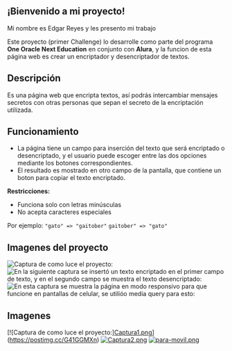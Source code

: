## ¡Bienvenido a mi proyecto!
Mi nombre es Edgar Reyes y les presento mi trabajo

Este proyecto (primer Challenge) lo desarrolle como parte del programa **One Oracle Next Education** en conjunto con **Alura**, y la funcion de esta página web es crear un encriptador y desencriptador de textos.

## Descripción
Es una página web que encripta textos, así podrás intercambiar mensajes secretos con otras personas que sepan el secreto de la encriptación utilizada.

## Funcionamiento
- La página tiene un campo para inserción del texto que será encriptado o desencriptado, y el usuario puede escoger entre las dos opciones mediante los botones correspondientes.
- El resultado es mostrado en otro campo de la pantalla, que contiene un boton para copiar el texto encriptado.

**Restricciones:**
- Funciona solo con letras minúsculas
- No acepta caracteres especiales

Por ejemplo:
`"gato" => "gaitober"`
`gaitober" => "gato"`

## Imagenes del proyecto
![Captura de como luce el proyecto:](https://postimg.cc/G41GGMXn)
![En la siguiente captura se insertó un texto encriptado en el primer campo de texto, y en el segundo campo se muestra el texto desencriptado:](https://postimg.cc/Xp59ZMcg)
![En esta captura se muestra la página en modo responsivo para que funcione en pantallas de celular, se utilióo media query para esto:](https://postimg.cc/BtXT0Pjk)

## Imagenes
[![Captura de como luce el proyecto:][Captura1.png](https://i.postimg.cc/0yzngFmj/Captura1.png)](https://postimg.cc/G41GGMXn)
[![Captura2.png](https://i.postimg.cc/dtH6xwhg/Captura2.png)](https://postimg.cc/Xp59ZMcg)
[![para-movil.png](https://i.postimg.cc/Kc5JtnxG/para-movil.png)](https://postimg.cc/BtXT0Pjk)
